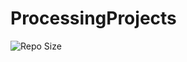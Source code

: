 # ProcessingProjects
![Repo Size](https://img.shields.io/github/repo-size/aungtunlinn1992/ProcessingProjects)
